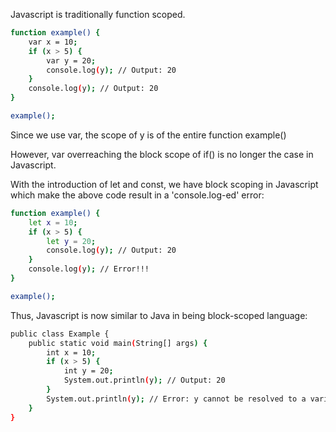 Javascript is traditionally function scoped.
```sh
function example() {
    var x = 10;
    if (x > 5) {
        var y = 20;
        console.log(y); // Output: 20
    }
    console.log(y); // Output: 20
}

example();
```

Since we use var, the scope of y is of the entire function example()

However, var overreaching the block scope of if() is no longer the case in Javascript.

With the introduction of let and const, we have block scoping in Javascript which make the above code result in a 'console.log-ed' error:

```sh
function example() {
    let x = 10;
    if (x > 5) {
        let y = 20;
        console.log(y); // Output: 20
    }
    console.log(y); // Error!!!
}

example();
```

Thus, Javascript is now similar to Java in being block-scoped language:

```sh
public class Example {
    public static void main(String[] args) {
        int x = 10;
        if (x > 5) {
            int y = 20;
            System.out.println(y); // Output: 20
        }
        System.out.println(y); // Error: y cannot be resolved to a variable
    }
}
```